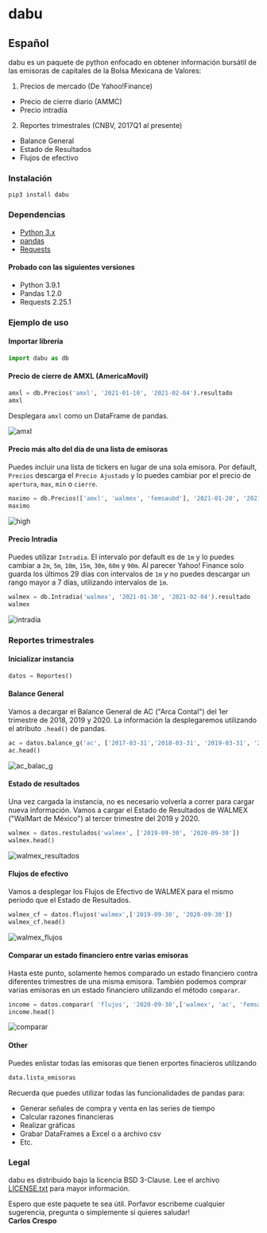 # dabu

<!-- ## English
dabu is a python package that pulls information from the enlisted stocks on the Mexican Stock Exchange (a.k.a. BOLSA).<br><br>
Market and financial information include:
1. Market price (From Yahoo!Finance)
* End of the day price range (OHLC)
* Intraday price

2. Quarterly financial statements sourced from CNBV Mexico's SEC (2017Q1 forward)
* Balance Sheet
* Income Statement
* Cash Flow Statement


### Instalation
```
pip3 install dabu
```
### Dependecies
* [Python >=3.6](https://www.python.org)
* [pandas](https://pandas.pydata.org/pandas-docs/stable/getting_started/install.html)
* [Requests](https://2.python-requests.org/en/master/)

### Usage example

#### Importing library
```python
import dabu as db
```

#### Close price for AMXL (AmericaMovil)
```python
amxl = db.Price('amxl', '2021-01-10', '2021-02-04').resultado
amxl
```
This will display `amxl` as a panda's DataFrame.

![amxl](https://drive.google.com/uc?export=view&id=1JUuT1HhsOzKnHgADwwtP1greLv53bcOK)

#### Highest Price of the day for a list of stocks
A series of stocks can be queried in bulk. Use a list instead of a string as the first argument.
Default value for `tipo_precio` is `Adjusted Close`.  Other values include `Open`, `High`, `Low` and `Close`.  

```python
high = db.Precios(['amxl', 'walmex', 'femsaubd'], '2021-01-20', '2021-02-04', tipo_precio='High').resultado
high
```
![high](https://drive.google.com/uc?export=view&id=1SFDRaQHX2f05n1VfX9eR1SOyHEPG0An_)

#### Intraday price

To get intraday prices, use the `Intraday()` method. By default the price interval is `1m`. Other values include `2m`, `5m`,
`10m`, `15m`, `30m`, `60m` and `90m`. As of this writing, Yahoo Finance keeps the last 29 days of `1m` intervals.
```python
walmex = db.Intraday('walmex', '2021-01-30', '2021-02-04').show
walmex
```
![intraday](https://drive.google.com/uc?export=view&id=1EmqtBM-yRNLM9Mx2uC-k6x_lj01NXlBn)

### Quarterly reports
#### Initialize instance
```python
data = Financials()
```
#### Balance Sheet
Get the AC ("Arca Contal") Balance Sheet for 2018Q1, 2019Q1, 2020Q1 and display
the first five rows of the DaraFrame using panda's `head()` function.
```python
ac = data.balance('ac', ['2018-03-31', '2019-03-31', '2020-03-31'])
ac.head()
```
![ac_balac_s](https://drive.google.com/uc?export=view&id=1Vlh2wkJ-2a5MsTQfgdMMvdDWcgQVhVC2)

#### Income Statement
Upload WALMEX income statement for 2019Q3 and 2020Q3. The active instance, if there is one, can be used.
```python
walmex = data.income('walmex', ['2019-09-30', '2020-09-30'])
walmex.head()
```
![walmex_income](https://drive.google.com/uc?export=view&id=1Ztc19zlWXf7woDh1QjGl4aXC7DVS_UDl)

#### Cash Flow Statement
Display WALMEX Cash Flow Statement for the same interval.
```python
walmex_cf = data.flows('walmex',['2019-09-30', '2020-09-30'])
walmex_cf.head()
```
![walmex_flows](https://drive.google.com/uc?export=view&id=1CHwqK-TdOpeHPWFW5ICYPE7YWFhXsrdH)

#### Compare financial statement bewteen companies
Previously, only financial statements with the same company have been compared. Comparing values across companies can be accomplished using the `compare()` method.

```python
income = data.compare( 'income', '2020-09-30',['walmex', 'ac', 'femsa', 'cemex'])
income.head()
```

![walmex_comparar](https://drive.google.com/uc?export=view&id=1NEFp-rCtOxp22vRQ9_aS7QOdX-oTiaPE)

#### Other
A list of all stocks with financial reports can be queried using the following function.
```python
data.lista_emisoras
```

### Jupyter notebook code used in this examples
Acces the code used on this examples [JUPYTER NOTEBOOK AT GITHUB](http://bit.ly/readme_code)
If github dosn't reander the above link [JUPYTER NBVIWER](http://bit.ly/readme_code_nbviewer)

### Legal
dabu is distribuited under the BSD 3-Clause License.  See the [LICENSE.txt](http://bit.ly/dabu_license) for details.

Hope this package is usefull to you.  Please drop me a line with any sugestion, question or just to say hello!

Carlos Crespo (carlos@dabu.io) -->

## Español
dabu es un paquete de python enfocado en obtener información bursátil de las emisoras de capitales de la Bolsa Mexicana de Valores:
1. Precios de mercado (De Yahoo!Finance)
* Precio de cierre diario (AMMC)
* Precio intradía
2. Reportes trimestrales (CNBV, 2017Q1 al presente)
* Balance General
* Estado de Resultados
* Flujos de efectivo

### Instalación
```
pip3 install dabu
```
### Dependencias
* [Python 3.x](https://www.python.org)
* [pandas](https://pandas.pydata.org/pandas-docs/stable/getting_started/install.html)
* [Requests](https://2.python-requests.org/en/master/)

#### Probado con las siguientes versiones
* Python 3.9.1
* Pandas 1.2.0
* Requests 2.25.1
### Ejemplo de uso

#### Importar librería
```python
import dabu as db
```

#### Precio de cierre de AMXL (AmericaMovil)
```python
amxl = db.Precios('amxl', '2021-01-10', '2021-02-04').resultado
amxl
```
Desplegara `amxl` como un DataFrame de pandas.

![amxl](https://drive.google.com/uc?export=view&id=1JUuT1HhsOzKnHgADwwtP1greLv53bcOK)

#### Precio más alto del día de una lista de emisoras
Puedes incluir una lista de tickers en lugar de una sola emisora.  Por default, `Precios` descarga el `Precio Ajustado` y
lo puedes cambiar por el precio de `apertura`, `max`, `min` o `cierre`.

```python
maximo = db.Precios(['amxl', 'walmex', 'femsaubd'], '2021-01-20', '2021-02-04', tipo_precio='max').resultado
maximo
```
![high](https://drive.google.com/uc?export=view&id=1SFDRaQHX2f05n1VfX9eR1SOyHEPG0An_)

#### Precio Intradia
Puedes utilizar `Intradia`.  El intervalo por default es de `1m` y lo puedes cambiar a `2m`, `5m`,
`10m`, `15m`, `30m`, `60m` y `90m`.  Al parecer Yahoo! Finance solo guarda los últimos 29 días con intervalos de `1m` y no puedes
descargar un rango mayor a 7 días, utilizando intervalos de `1m`.
```python
walmex = db.Intradia('walmex', '2021-01-30', '2021-02-04').resultado
walmex
```
![intradia](https://drive.google.com/uc?export=view&id=1EmqtBM-yRNLM9Mx2uC-k6x_lj01NXlBn)

### Reportes trimestrales
#### Inicializar instancia
```python
datos = Reportes()
```
#### Balance General
Vamos a decargar el Balance General de AC ("Arca Contal") del 1er trimestre de 2018, 2019 y 2020.  La información
la desplegaremos utilizando el atributo `.head()` de pandas.
```python
ac = datos.balance_g('ac', ['2017-03-31','2018-03-31', '2019-03-31', '2020-03-31'])
ac.head()
```
![ac_balac_g](https://drive.google.com/uc?export=view&id=1r3V0RAb4iDQr1dOohVHt_3ToRJkR0BwR)

#### Estado de resultados
Una vez cargada la instancia, no es necesario volverla a correr para cargar nueva información.  Vamos a cargar el Estado de Resultados
de WALMEX ("WalMart de México") al tercer trimestre del 2019 y 2020.
```python
walmex = datos.restulados('walmex', ['2019-09-30', '2020-09-30'])
walmex.head()
```
![walmex_resultados](https://drive.google.com/uc?export=view&id=15UdmyCt7vyou8q3R-EvnRYFdt_jRp6dm)

#### Flujos de efectivo
Vamos a desplegar los Flujos de Efectivo de WALMEX para el mismo periodo que el Estado de Resultados.
```python
walmex_cf = datos.flujos('walmex',['2019-09-30', '2020-09-30'])
walmex_cf.head()
```
![walmex_flujos](https://drive.google.com/uc?export=view&id=1TLuF3QawOfZnV1SC73jpGd1uol2fM9R5)

#### Comparar un estado financiero entre varias emisoras
Hasta este punto, solamente hemos comparado un estado financiero contra diferentes trimestres de una misma emisora.
También podemos comprar varias emisoras en un estado financiero utilizando el método `comparar`.
```python
income = datos.comparar( 'flujos', '2020-09-30',['walmex', 'ac', 'femsa', 'cemex'])
income.head()
```

![comparar](https://drive.google.com/uc?export=view&id=1yic73CldxtfvAvE0VAbEGXv2M3wWGBE_)
#### Other
Puedes enlistar todas las emisoras que tienen erportes finacieros utilizando
```python
data.lista_emisoras
```
Recuerda que puedes utilizar todas las funcionalidades de pandas para:
* Generar señales de compra y venta en las series de tiempo
* Calcular razones financieras
* Realizar gráficas
* Grabar DataFrames a Excel o a archivo csv
* Etc.

### Legal
dabu es distribuido bajo la licencia BSD 3-Clause.  Lee el archivo [LICENSE.txt](http://bit.ly/dabu_license) para mayor información.

Espero que este paquete te sea útil.  Porfavor escribeme cualquier sugerencia, pregunta o simplemente si quieres saludar!<br>
**Carlos Crespo**
